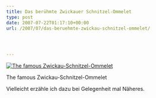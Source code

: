 ```yaml
---
title: Das berühmte Zwickauer Schnitzel-Ommelet
type: post
date: 2007-07-22T01:17:10+00:00
url: /2007/07/das-beruehmte-zwickau-schnitzel-ommelet/




---
```

<div class="flickr">
  <a href="http://www.flickr.com/photos/schreibblogade/869495355/" title="The famous Zwickau-Schnitzel-Ommelet"><img src="//farm2.static.flickr.com/1237/869495355_fc0f474d97.jpg" alt="The famous Zwickau-Schnitzel-Ommelet" /></a></p>

  <p>
    The famous Zwickau-Schnitzel-Ommelet
  </p>
</div>

Vielleicht erzähle ich dazu bei Gelegenheit mal Näheres.

